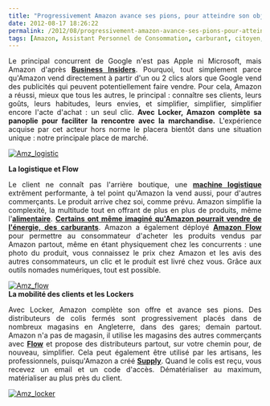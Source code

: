 ```yaml
---
title: "Progressivement Amazon avance ses pions, pour atteindre son objectif : make history''"
date: 2012-08-17 18:26:22
permalink: /2012/08/progressivement-amazon-avance-ses-pions-pour-atteindre-son-objectif-make-history.html
tags: [Amazon, Assistant Personnel de Consommation, carburant, citoyen, commuter, connectivité, données réelles, Fablab, innovation, marchandises]
---
```


<p style="text-align: justify">Le principal concurrent de Google n'est pas Apple ni Microsoft, mais Amazon d'après <a href="http://www.businessinsider.com/forget-apple-forget-facebook-heres-the-one-company-that-actually-terrifies-google-execs-2012-8" target="_blank"><strong>Business Insiders</strong></a>. Pourquoi, tout simplement parce qu'Amazon vend directement à partir d'un ou 2 clics alors que Google vend des publicités qui peuvent potentiellement faire vendre. Pour cela, Amazon a réussi, mieux que tous les autres, le principal : connaître ses clients, leurs goûts, leurs habitudes, leurs envies, et simplifier, simplifier, simplifier encore l'acte d'achat : un seul clic. <strong>Avec Locker, Amazon complète sa panoplie pour faciliter la rencontre avec la marchandise.</strong> L'expérience acquise par cet acteur hors norme le placera bientôt dans une situation unique : notre principale place de marché.</p> <p style="text-align: justify"><a class="asset-img-link" href="https://gabrielplassat.github.io/transportsdufutur/wp-content/uploads/sites/6/old/6a0120a66d2ad4970b0177442fed3a970d-pi.jpg"><img alt="Amz_logistic" class="asset  asset-image at-xid-6a0120a66d2ad4970b0177442fed3a970d" src="/wp-content/uploads/sites/6/old/6a0120a66d2ad4970b0177442fed3a970d-500wi.jpg" style="margin-left: auto;margin-right: auto" title="Amz_logistic" /> </a></p>  <!--more-->  <strong>La logistique et Flow</strong> <p style="text-align: justify">Le client ne connaît pas l'arrière boutique, une <a href="https://gabrielplassat.github.io/transportsdufutur/2012/03/la-logistique-by-amazon-work-hard-have-fun-make-history.html" target="_blank"><strong>machine logistique</strong></a> extrêment performante, à tel point qu'Amazon la vend aussi, pour d'autres commerçants. Le produit arrive chez soi, comme prévu. Amazon simplifie la complexité, la multitude tout en offrant de plus en plus de produits, même l'<a href="http://www.amazon.com/grocery-breakfast-foods-snacks-organic/b?ie=UTF8&node=16310101" target="_blank"><strong>alimentaire</strong></a>. <a href="https://gabrielplassat.github.io/transportsdufutur/2011/08/lavenir-de-lenergie-dans-les-transports-amazon-energy-service.html" target="_blank"><strong>Certains ont même imaginé qu'Amazon pourrait vendre de l'énergie, des carburants</strong></a>. Amazon a également déployé <a href="https://gabrielplassat.github.io/transportsdufutur/2011/11/apres-casinoauchanleclerccarrefour-drive-amazon-flow-tesco-drive-betterplace.html" target="_blank"><strong>Amazon Flow</strong></a> pour permettre au consommateur d'acheter les produits vendus par Amazon partout, même en étant physiquement chez les concurrents : une photo du produit, vous connaissez le prix chez Amazon et les avis des autres consommateurs, un clic et le produit est livré chez vous. Grâce aux outils nomades numériques, tout est possible.</p> <p style="text-align: justify"><a class="asset-img-link" href="https://gabrielplassat.github.io/transportsdufutur/wp-content/uploads/sites/6/old/6a0120a66d2ad4970b01761749613f970c-pi.jpg"><img alt="Amz_flow" class="asset  asset-image at-xid-6a0120a66d2ad4970b01761749613f970c" src="/wp-content/uploads/sites/6/old/6a0120a66d2ad4970b01761749613f970c-500wi.jpg" style="margin-left: auto;margin-right: auto" title="Amz_flow" /></a><br /><strong>La mobilité des clients et les Lockers</strong></p> <p style="text-align: justify">Avec Locker, Amazon complète son offre et avance ses pions. Des distributeurs de colis fermés sont progressivement placés dans de nombreux magasins en Angleterre, dans des gares; demain partout. Amazon n'a pas de magasin, il utilise les magasins des autres commerçants avec <a href="https://gabrielplassat.github.io/transportsdufutur/2011/11/apres-casinoauchanleclerccarrefour-drive-amazon-flow-tesco-drive-betterplace.html" target="_blank"><strong>Flow</strong></a> et propose des distributeurs partout, sur votre chemin pour, de nouveau, simplifier. Cela peut également être utilisé par les artisans, les professionnels, puisqu'Amazon a créé <a href="https://gabrielplassat.github.io/transportsdufutur/2012/08/le-numerique-change-les-modes-de-production-des-objets-et-potentiellement-nos-relations-a-ces-objets.html" target="_blank"><strong>Supply</strong></a>. Quand le colis est reçu, vous recevez un email et un code d'accès. Dématérialiser au maximum, matérialiser au plus près du client.</p> <p style="text-align: justify"><a class="asset-img-link" href="https://gabrielplassat.github.io/transportsdufutur/wp-content/uploads/sites/6/old/6a0120a66d2ad4970b017617497907970c-pi.jpg"><img alt="Amz_locker" class="asset  asset-image at-xid-6a0120a66d2ad4970b017617497907970c" src="/wp-content/uploads/sites/6/old/6a0120a66d2ad4970b017617497907970c-500wi.jpg" style="margin-left: auto;margin-right: auto" title="Amz_locker" /></a><br /><br /></p>
